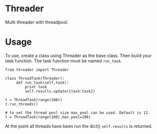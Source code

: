 Threader
========

Multi-threader with threadpool. 

Usage
=====

To use, create a class using Threader as the base class. Then build your task function. The task function must be named `run_task`. 

```
from threader import Threader

class ThreadTask(Threader):
     def run_task(self,task):
         print task
         self.results.update({task:task})
 
t = ThreadTask(range(100))
t.run_threads()

# to set the thread pool size max_pool can be used. Default is 12.
t = ThreadTask(range(100),max_pool=100)
```

At the point all threads have been run the dict() `self.results` is returned.
